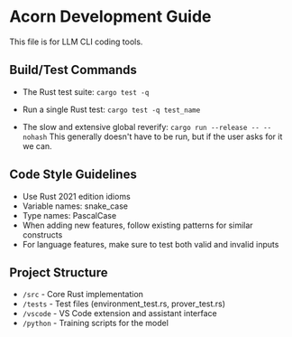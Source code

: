 # Acorn Development Guide

This file is for LLM CLI coding tools.

## Build/Test Commands

- The Rust test suite: `cargo test -q`
- Run a single Rust test: `cargo test -q test_name`

- The slow and extensive global reverify:
  `cargo run --release -- --nohash`
  This generally doesn't have to be run, but if the user asks for it we can.

## Code Style Guidelines

- Use Rust 2021 edition idioms
- Variable names: snake_case
- Type names: PascalCase
- When adding new features, follow existing patterns for similar constructs
- For language features, make sure to test both valid and invalid inputs

## Project Structure

- `/src` - Core Rust implementation
- `/tests` - Test files (environment_test.rs, prover_test.rs)
- `/vscode` - VS Code extension and assistant interface
- `/python` - Training scripts for the model
